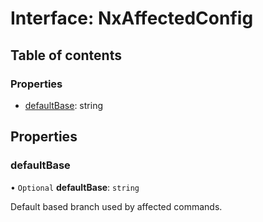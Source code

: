 # Interface: NxAffectedConfig

## Table of contents

### Properties

- [defaultBase](../../devkit/documents/NxAffectedConfig#defaultbase): string

## Properties

### defaultBase

• `Optional` **defaultBase**: `string`

Default based branch used by affected commands.
